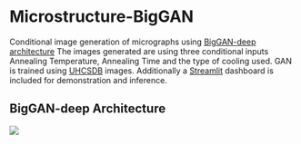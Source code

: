 # Microstructure-BigGAN
Conditional image generation of micrographs using [BigGAN-deep architecture](https://arxiv.org/abs/1809.11096)
The images generated are using three conditional inputs Annealing Temperature, Annealing Time and the type of cooling used.
GAN is trained using [UHCSDB](http://uhcsdb.materials.cmu.edu/) images. Additionally a [Streamlit](https://www.streamlit.io/) dashboard is included for demonstration and inference.
## BigGAN-deep Architecture

![](https://github.com/safi842/Microstructure-BigGAN/blob/main/imgs/micro-biggan.JPG)
